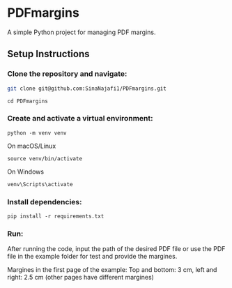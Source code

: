 # PDFmargins

A simple Python project for managing PDF margins.

## Setup Instructions

### Clone the repository and navigate:
```bash
git clone git@github.com:SinaNajafi1/PDFmargins.git
```
```
cd PDFmargins
```
### Create and activate a virtual environment:
```
python -m venv venv
```
On macOS/Linux
```
source venv/bin/activate
```
On Windows
```
venv\Scripts\activate
```
### Install dependencies:
```
pip install -r requirements.txt
```
### Run:

After running the code, input the path of the desired PDF file or use the PDF file in the example folder for test and provide the margines.

Margines in the first page of the example: Top and bottom: 3 cm, left and right: 2.5 cm (other pages have different margines)
